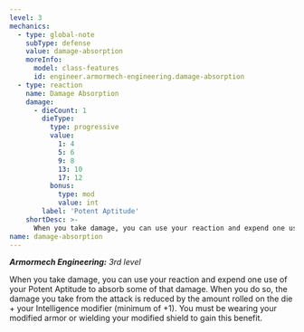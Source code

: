 ```yaml
---
level: 3
mechanics:
  - type: global-note
    subType: defense
    value: damage-absorption
    moreInfo:
      model: class-features
      id: engineer.armormech-engineering.damage-absorption
  - type: reaction
    name: Damage Absorption
    damage:
      - dieCount: 1
        dieType:
          type: progressive
          value:
            1: 4
            5: 6
            9: 8
            13: 10
            17: 12
          bonus:
            type: mod
            value: int
        label: 'Potent Aptitude'
    shortDesc: >-
      When you take damage, you can use your reaction and expend one use of your Potent Aptitude to absorb some of that damage. When you do so, the damage you take from the attack is reduced by the amount rolled on the die + your Intelligence modifier (minimum of +1).
name: damage-absorption
---
```

_**Armormech Engineering:** 3rd level_

When you take damage, you can use your reaction and expend one use of your Potent Aptitude to absorb some of that damage. When you do so, the damage you take from the attack is reduced by the amount rolled on the die + your Intelligence modifier (minimum of +1). You must be wearing your modified armor or wielding your modified shield to gain this benefit.